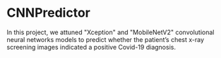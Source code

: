 # CNNPredictor
In this project, we attuned "Xception" and "MobileNetV2" convolutional neural networks models to predict whether the patient’s chest x-ray screening images indicated a positive Covid-19 diagnosis. 
